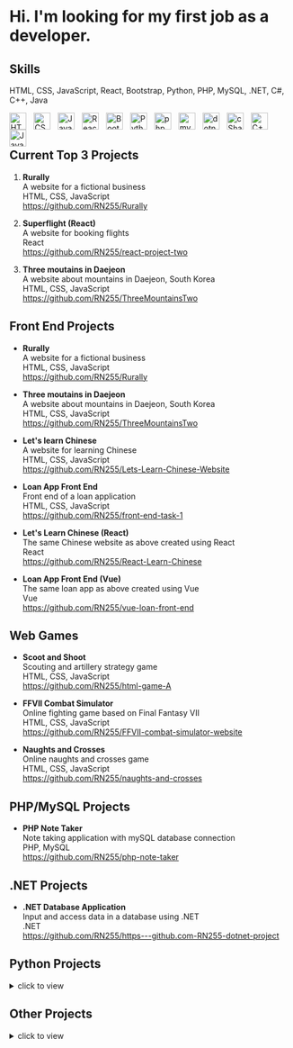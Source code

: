 # Hi. I'm looking for my first job as a developer.

## Skills
HTML, CSS, JavaScript, React, Bootstrap, Python, PHP, MySQL, .NET, C#, C++, Java

<img align="left" alt="HTML" width="30px" style="padding-right:10px;" src="https://cdn.jsdelivr.net/gh/devicons/devicon/icons/html5/html5-plain.svg" />
<img align="left" alt="CSS" width="30px" style="padding-right:10px;" src="https://cdn.jsdelivr.net/gh/devicons/devicon/icons/css3/css3-plain.svg" />
<img align="left" alt="JavaScript" width="30px" style="padding-right:10px;" src="https://cdn.jsdelivr.net/gh/devicons/devicon/icons/javascript/javascript-plain.svg" />
<img align="left" alt="React" width="30px" style="padding-right:10px;" src="https://cdn.jsdelivr.net/gh/devicons/devicon/icons/react/react-original.svg" />
<img align="left" alt="Bootstrap" width="30px" style="padding-right:10px;" src="https://cdn.jsdelivr.net/gh/devicons/devicon/icons/bootstrap/bootstrap-original.svg" />
<img align="left" alt="Python" width="30px" style="padding-right:10px;" src="https://cdn.jsdelivr.net/gh/devicons/devicon/icons/python/python-plain.svg" />
<img align="left" alt="php" width="30px" style="padding-right:10px;" src="https://cdn.jsdelivr.net/gh/devicons/devicon/icons/php/php-original.svg" />
<img align="left" alt="mysql" width="30px" style="padding-right:10px;" src="https://cdn.jsdelivr.net/gh/devicons/devicon/icons/mysql/mysql-original.svg" />
<img align="left" alt="dotnet" width="30px" style="padding-right:10px;" src="https://cdn.jsdelivr.net/gh/devicons/devicon/icons/dot-net/dot-net-original-wordmark.svg" />
<img align="left" alt="cSharp" width="30px" style="padding-right:10px;" src="https://cdn.jsdelivr.net/gh/devicons/devicon/icons/csharp/csharp-original.svg" />
<img align="left" alt="C++" width="30px" style="padding-right:10px;" src="https://cdn.jsdelivr.net/gh/devicons/devicon/icons/cplusplus/cplusplus-line.svg" />
<img align="left" alt="Java" width="30px" style="padding-right:10px;" src="https://cdn.jsdelivr.net/gh/devicons/devicon/icons/java/java-original.svg"/>
<br>
<br>

## Current Top 3 Projects

1. **Rurally**  
A website for a fictional business  
HTML, CSS, JavaScript  
https://github.com/RN255/Rurally 

2. **Superflight (React)**  
A website for booking flights  
React  
https://github.com/RN255/react-project-two  

3. **Three moutains in Daejeon**  
A website about mountains in Daejeon, South Korea  
HTML, CSS, JavaScript  
https://github.com/RN255/ThreeMountainsTwo

## Front End Projects

* **Rurally**  
A website for a fictional business  
HTML, CSS, JavaScript  
https://github.com/RN255/Rurally 

* **Three moutains in Daejeon**  
A website about mountains in Daejeon, South Korea  
HTML, CSS, JavaScript  
https://github.com/RN255/ThreeMountainsTwo

* **Let's learn Chinese**  
A website for learning Chinese    
HTML, CSS, JavaScript  
https://github.com/RN255/Lets-Learn-Chinese-Website 

* **Loan App Front End**  
Front end of a loan application     
HTML, CSS, JavaScript  
https://github.com/RN255/front-end-task-1

* **Let's Learn Chinese (React)**  
The same Chinese website as above created using React      
React    
https://github.com/RN255/React-Learn-Chinese

* **Loan App Front End (Vue)**  
The same loan app as above created using Vue  
Vue  
https://github.com/RN255/vue-loan-front-end

## Web Games

* **Scoot and Shoot**  
Scouting and artillery strategy game  
HTML, CSS, JavaScript  
https://github.com/RN255/html-game-A 

* **FFVII Combat Simulator**  
Online fighting game based on Final Fantasy VII  
HTML, CSS, JavaScript  
https://github.com/RN255/FFVII-combat-simulator-website 

* **Naughts and Crosses**  
Online naughts and crosses game  
HTML, CSS, JavaScript  
https://github.com/RN255/naughts-and-crosses

## PHP/MySQL Projects

* **PHP Note Taker**  
Note taking application with mySQL database connection  
PHP, MySQL  
https://github.com/RN255/php-note-taker

## .NET Projects

* **.NET Database Application**  
Input and access data in a database using .NET  
.NET  
https://github.com/RN255/https---github.com-RN255-dotnet-project

## Python Projects
<details>
<summary>click to view</summary>
<br>

* **Battleships Game**  
Battleships with computer opponent  
Python  
https://github.com/RN255/battleships_game

* **Final Fantasy VII Combat Simulator**  
python terminal game that is similar to a Final Fantasy VII turn based combat system  
Python  
https://github.com/RN255/FFVII_combat_simulator

* **Create Instructions Using a Stack**  
A program to create a set of instructions using a stack data structure  
Python  
https://github.com/RN255/ten_step_stacks_instructions

* **Track Orders Using a Queue**  
A program to track orders using a queue data structure 
Python  
https://github.com/RN255/order_tracker_queue

* **Note Taking App Using a Doubly Linked List**  
User can input information that is then stored in a doubly linked list  
Python  
https://github.com/RN255/Doubly_linked_list_note_taker  

* **Linked List Restaurant Search**  
Users can search for restaurant information stored in a linked list  
Python  
https://github.com/RN255/linked_list_restaurant_search

* **Text Based Adventure Game**  
A science fiction themed text based terminal game  
Python  
https://github.com/RN255/text_based_adventure

* **Tic Tac Toe**  
Tic tac toe game with computer opponent  
Python  
https://github.com/RN255/tic_tac_toe_game

* **Quiz Game**  
Player must answer nine questions of increasingly difficulty  
Python  
https://github.com/RN255/quiz_game

* **Korean Flashcards**  
Flashcard application for learning Korean  
Python  
https://github.com/RN255/Korean_flashcards
</details>

## Other Projects
<details>
<summary>click to view</summary>
<br>
  
* **C# Game**  
A terminal game using the various features of C#  
C#  
https://github.com/RN255/simple-game-using-c-sharp

* **Java Tax Calculator**  
Use Java to calculate your taxes  
Java  
https://github.com/RN255/Java-Tax-Calculator

* **C++ Chinese Flashcards**  
Learn Chinese using these flashcards  
C++  
https://github.com/RN255/CPP-Chinese-flashcards
</details>






<!--
**RN255/RN255** is a ✨ _special_ ✨ repository because its `README.md` (this file) appears on your GitHub profile.

Here are some ideas to get you started:

- 🔭 I’m currently working on ...
- 🌱 I’m currently learning ...
- 👯 I’m looking to collaborate on ...
- 🤔 I’m looking for help with ...
- 💬 Ask me about ...
- 📫 How to reach me: ...
- 😄 Pronouns: ...
- ⚡ Fun fact: ...
-->
